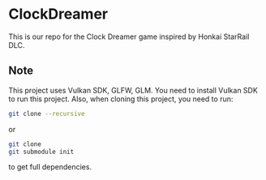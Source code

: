 # ClockDreamer
This is our repo for the Clock Dreamer game inspired by Honkai StarRail DLC.

## Note
This project uses Vulkan SDK, GLFW, GLM. You need to install Vulkan SDK to run this project.
Also, when cloning this project, you need to run:

```bash
git clone --recursive
```

or

```bash
git clone
git submodule init
```

to get full dependencies.
